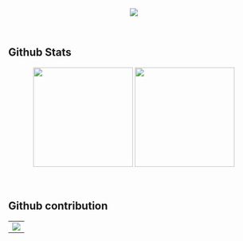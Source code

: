 <br><div align="center">
    <div>
        <img src="https://readme-typing-svg.demolab.com?font=Fira+Code&pause=1000&width=600&lines=System.out.println(%22Hello%2C%20World%22);&center=true&size=27" />
    </div>
  </div> <br>
  
  
  ## Github Stats  
<div align="center">
    <img height="200" src="https://github-readme-stats.vercel.app/api?username=6hz-t&hide_title=false&hide_border=false&show_icons=true&line_height=30" />
    <img height="200" src="https://github-readme-stats.vercel.app/api/top-langs/?username=6hz-t&theme=default&show_icons=true&exclude_repo=Obsidian-Notes,nmap,vvv-scanner,6hz-t.github.io,MyWechat,blog,intranet-api,resume,notes"/> 
  </div>
  
  <div>&nbsp;</div>
  
  <br>
  
## Github contribution
<table>
  <tr>
    <td>
      <picture>
        <source media="(prefers-color-scheme: dark)" srcset="https://github-readme-activity-graph.vercel.app/graph?username=6hz-t&theme=xcode&bg_color=FF000000&hide_border=true" />
        <source media="(prefers-color-scheme: light)" srcset="https://github-readme-activity-graph.vercel.app/graph?username=6hz-t&theme=xcode&bg_color=FF000000&color=000000&hide_border=true" />
        <img src="https://github-readme-activity-graph.vercel.app/graph?username=6hz-t&theme=xcode&bg_color=FF000000&hide_border=true" />
      </picture>
  </tr>
</table>

